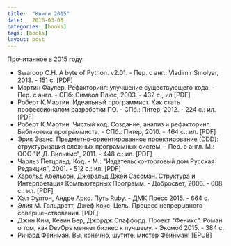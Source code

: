 ```yaml
---
title:  "Книги 2015"
date:   2016-03-08
categories: [books]
tags: [books]
layout: post
---
```


Прочитанное в 2015 году:

- Swaroop C.H. A byte of Python. v2.01. - Пер. с анг.: Vladimir Smolyar, 2013. - 151 c. [PDF]
- Мартин Фаулер. Рефакторинг: улучшение существующего кода. - Пер. с англ. - СПб: Символ Плюс, 2003. - 432 с., ил [PDF]
- Роберт К.Мартин. Идеальный программист. Как стать профессионалом разработки ПО. - СПб.: Питер, 2012. - 224 с.: ил. [PDF]
- Роберт К.Мартин. Чистый код. Создание, анализ и рефакторинг. Библиотека программиста. - СПб.: Питер, 2010. - 464 с.: ил. [PDF]
- Эрик Эванс. Предметно-ориентированное проектирование (DDD): структуризация сложных программных систем. - Пер. с англ. М.: ООО "И.Д. Вильямс", 2011. - 448 с.: ил. [PDF]
- Чарльз Петцольд. Код. - М.: "Издательско-торговый дом Русская Редакция", 2001. - 512 с.: ил. [PDF]
- Харольд Абельсон, Джеральд Джей Сассман. Структура и Интерпретация Компьютерных Программ. - Добросвет, 2006. - 608 с.: ил. [PDF]
- Хэл Фултон, Андре Арко. Путь Ruby. - ДМК Пресс 2015. - 664 с.
- Элия М. Гольдратт, Джеф Кокс. Цель. Процесс непрерывного совершенствования. [PDF]
- Джин Ким, Кевин Бер, Джордж Спаффорд. Проект "Феникс". Роман о том, как DevOps меняет бизнес к лучшему. - Эксмоб 2015. - 384 с.
- Ричард Фейнман. Вы, конечно, шутите, мистер Фейнман! [EPUB]
